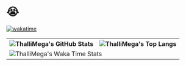 # 😭  

[![wakatime](https://wakatime.com/badge/user/4cc875c2-7bcf-4922-b15e-8c472a32345b.svg)](https://wakatime.com/@4cc875c2-7bcf-4922-b15e-8c472a32345b)

<table>
  <tr>
    <th>
      <img alt="ThalliMega's GitHub Stats" src="https://github-readme-stats-git-masterrstaa-rickstaa.vercel.app/api?username=ThalliMega&show_icons=true&theme=transparent&hide_border=true" align="center" />
    </th>
    <th>
      <img alt="ThalliMega's Top Langs" src="https://github-readme-stats-git-masterrstaa-rickstaa.vercel.app/api/top-langs/?username=ThalliMega&layout=compact&theme=transparent&hide_border=true&langs_count=10&hide=CMake" align="center" /> 
    </th>
  </tr>
  <tr>
    <td colspan=2>
      <img alt="ThalliMega's Waka Time Stats" src="https://github-readme-stats.vercel.app/api/wakatime?username=ThalliMega&hide_border=true&layout=compact&theme=transparent&custom_title=Wakatime%20Stats%20All%20The%20Time" align="center" />
    </td>
  </tr>
</table>
